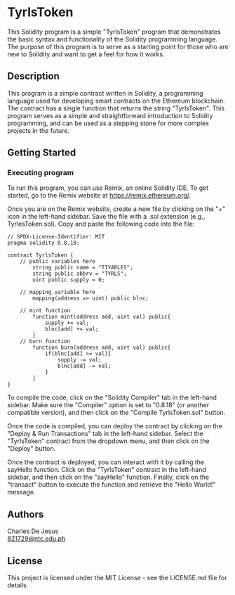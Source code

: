 # TyrlsToken

This Solidity program is a simple "TyrlsToken" program that demonstrates the basic syntax and functionality of the Solidity programming language. The purpose of this program is to serve as a starting point for those who are new to Solidity and want to get a feel for how it works.

## Description

This program is a simple contract written in Solidity, a programming language used for developing smart contracts on the Ethereum blockchain. The contract has a single function that returns the string "TyrlsToken". This program serves as a simple and straightforward introduction to Solidity programming, and can be used as a stepping stone for more complex projects in the future.

## Getting Started

### Executing program

To run this program, you can use Remix, an online Solidity IDE. To get started, go to the Remix website at https://remix.ethereum.org/.

Once you are on the Remix website, create a new file by clicking on the "+" icon in the left-hand sidebar. Save the file with a .sol extension (e.g., TyrlesToken.sol). Copy and paste the following code into the file:

```solidity
// SPDX-License-Identifier: MIT
pragma solidity 0.8.18;

contract TyrlsToken {
    // public variables here
        string public name = "TIYARLES";
        string public abbrv = "TYRLS";     
        uint public supply = 0;

    // mapping variable here
        mapping(address => uint) public blnc;

    // mint function
        function mint(address add, uint val) public{
            supply += val;
            blnc[add] += val;
        }
    // burn function
        function burn(address add, uint val) public{
            if(blnc[add] >= val){
                supply -= val;
                blnc[add] -= val;
            }
        }        
}
```

To compile the code, click on the "Solidity Compiler" tab in the left-hand sidebar. Make sure the "Compiler" option is set to "0.8.18" (or another compatible version), and then click on the "Compile TyrlsToken.sol" button.

Once the code is compiled, you can deploy the contract by clicking on the "Deploy & Run Transactions" tab in the left-hand sidebar. Select the "TyrlsToken" contract from the dropdown menu, and then click on the "Deploy" button.

Once the contract is deployed, you can interact with it by calling the sayHello function. Click on the "TyrlsToken" contract in the left-hand sidebar, and then click on the "sayHello" function. Finally, click on the "transact" button to execute the function and retrieve the "Hello World!" message.

## Authors

Charles De Jesus  
821729@ntc.edu.ph


## License

This project is licensed under the MIT License - see the LICENSE.md file for details
